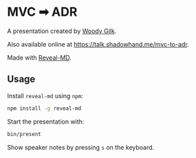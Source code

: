 # MVC ➡ ADR

A presentation created by [Woody Gilk](https://github.com/shadowhand).

Also available online at <https://talk.shadowhand.me/mvc-to-adr>.

Made with [Reveal-MD](http://webpro.github.io/reveal-md/).

## Usage

Install `reveal-md` using `npm`:

```bash
npm install -g reveal-md
```

Start the presentation with:

```bash
bin/present
```

Show speaker notes by pressing `s` on the keyboard.
